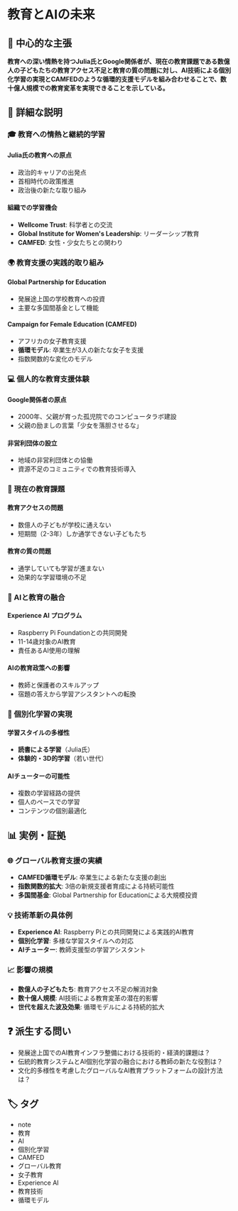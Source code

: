 # 教育とAIの未来

## 🎯 中心的な主張
**教育への深い情熱を持つJulia氏とGoogle関係者が、現在の教育課題である数億人の子どもたちの教育アクセス不足と教育の質の問題に対し、AI技術による個別化学習の実現とCAMFEDのような循環的支援モデルを組み合わせることで、数十億人規模での教育変革を実現できることを示している。**

## 📖 詳細な説明

### 🎓 教育への情熱と継続的学習

#### Julia氏の教育への原点
- 政治的キャリアの出発点
- 首相時代の政策推進
- 政治後の新たな取り組み

#### 組織での学習機会
- **Wellcome Trust**: 科学者との交流
- **Global Institute for Women's Leadership**: リーダーシップ教育
- **CAMFED**: 女性・少女たちとの関わり

### 🌍 教育支援の実践的取り組み

#### Global Partnership for Education
- 発展途上国の学校教育への投資
- 主要な多国間基金として機能

#### Campaign for Female Education (CAMFED)
- アフリカの女子教育支援
- **循環モデル**: 卒業生が3人の新たな女子を支援
- 指数関数的な変化のモデル

### 💻 個人的な教育支援体験

#### Google関係者の原点
- 2000年、父親が育った孤児院でのコンピュータラボ建設
- 父親の励ましの言葉「少女を落胆させるな」

#### 非営利団体の設立
- 地域の非営利団体との協働
- 資源不足のコミュニティでの教育技術導入

### 🚨 現在の教育課題

#### 教育アクセスの問題
- 数億人の子どもが学校に通えない
- 短期間（2-3年）しか通学できない子どもたち

#### 教育の質の問題
- 通学していても学習が進まない
- 効果的な学習環境の不足

### 🤖 AIと教育の融合

#### Experience AI プログラム
- Raspberry Pi Foundationとの共同開発
- 11-14歳対象のAI教育
- 責任あるAI使用の理解

#### AIの教育政策への影響
- 教師と保護者のスキルアップ
- 宿題の答えから学習アシスタントへの転換

### 🎯 個別化学習の実現

#### 学習スタイルの多様性
- **読書による学習**（Julia氏）
- **体験的・3D的学習**（若い世代）

#### AIチューターの可能性
- 複数の学習経路の提供
- 個人のペースでの学習
- コンテンツの個別最適化

## 📊 実例・証拠

### 🌐 グローバル教育支援の実績
- **CAMFED循環モデル**: 卒業生による新たな支援の創出
- **指数関数的拡大**: 3倍の新規支援者育成による持続可能性
- **多国間基金**: Global Partnership for Educationによる大規模投資

### 💡 技術革新の具体例
- **Experience AI**: Raspberry Piとの共同開発による実践的AI教育
- **個別化学習**: 多様な学習スタイルへの対応
- **AIチューター**: 教師支援型の学習アシスタント

### 📈 影響の規模
- **数億人の子どもたち**: 教育アクセス不足の解消対象
- **数十億人規模**: AI技術による教育変革の潜在的影響
- **世代を超えた波及効果**: 循環モデルによる持続的拡大

## ❓ 派生する問い
- 発展途上国でのAI教育インフラ整備における技術的・経済的課題は？
- 伝統的教育システムとAI個別化学習の融合における教師の新たな役割は？
- 文化的多様性を考慮したグローバルなAI教育プラットフォームの設計方法は？

## 🏷️ タグ

- note
- 教育
- AI
- 個別化学習
- CAMFED
- グローバル教育
- 女子教育
- Experience AI
- 教育技術
- 循環モデル